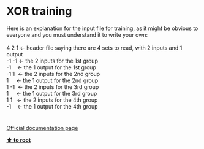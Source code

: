 # XOR training




<div class="phpcode"><span class="html">
Here is an explanation for the input file for training, as it might be obvious to everyone and you must understand it to write your own:<br><br>4 2 1 &lt;- header file saying there are 4 sets to read, with 2 inputs and 1 output<br>-1 -1 &lt;- the 2 inputs for the 1st group<br>-1&#xA0; &#xA0; &lt;- the 1 output for the 1st group<br>-1 1&#xA0; &lt;- the 2 inputs for the 2nd group<br>1&#xA0; &#xA0;&#xA0; &lt;- the 1 output for the 2nd group<br>1 -1&#xA0; &lt;- the 2 inputs for the 3rd group<br>1&#xA0; &#xA0;&#xA0; &lt;- the 1 output for the 3rd group<br>1 1&#xA0;&#xA0; &lt;- the 2 inputs for the 4th group<br>-1&#xA0; &#xA0; &lt;- the 1 output for the 4th group</span>
</div>
  

#

[Official documentation page](https://www.php.net/manual/en/fann.examples-1.php)

**[⬆ to root](/)**